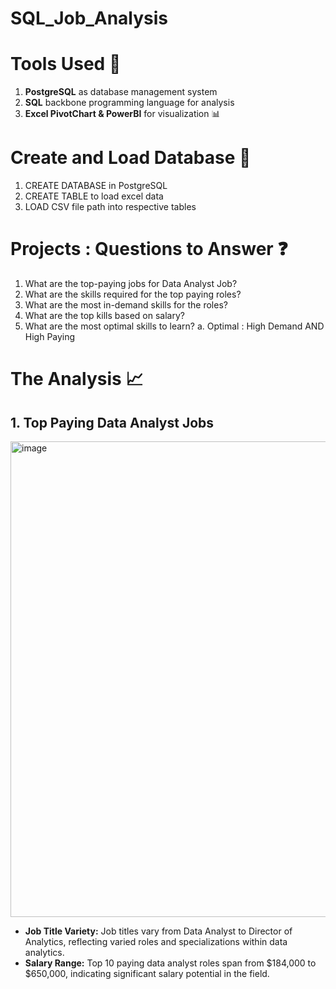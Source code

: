 # SQL_Job_Analysis
# Tools Used :wrench:
1. **PostgreSQL** as database management system
2. **SQL** backbone programming language for analysis 
3. **Excel PivotChart & PowerBI** for visualization :bar_chart:

# Create and Load Database :open_file_folder:
1. CREATE DATABASE in PostgreSQL
2. CREATE TABLE to load excel data 
3. LOAD CSV file path into respective tables

# Projects : Questions to Answer :question:
1. What are the top-paying jobs for Data Analyst Job?
2. What are the skills required for the top paying roles?
3. What are the most in-demand skills for the roles?
4. What are the top kills based on salary?
5. What are the most optimal skills to learn?
   a. Optimal : High Demand AND High Paying

# The Analysis :chart_with_upwards_trend:
## 1. Top Paying Data Analyst Jobs

<img width="1404" height="761" alt="image" src="https://github.com/user-attachments/assets/409896b7-8a0b-4848-b61b-a8f4a77bfac1" />

- **Job Title Variety:** Job titles vary from Data Analyst to Director of Analytics, reflecting varied roles and specializations within data analytics.
- **Salary Range:** Top 10 paying data analyst roles span from $184,000 to $650,000, indicating significant salary potential in the field.
